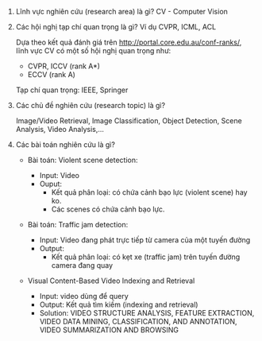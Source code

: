 1. Lĩnh vực nghiên cứu (research area) là gì?
    CV - Computer Vision

2. Các hội nghị tạp chí quan trọng là gì? Ví dụ CVPR, ICML, ACL

    Dựa theo kết quả đánh giá trên http://portal.core.edu.au/conf-ranks/, lĩnh vực CV có một số hội nghị quan trọng như:
    
      * CVPR, ICCV (rank A*)
      * ECCV (rank A)
    
    Tạp chí quan trọng: IEEE, Springer
    
3. Các chủ đề nghiên cứu (research topic) là gì?

    Image/Video Retrieval, Image Classification, Object Detection, Scene Analysis, Video Analysis,...

4. Các bài toán nghiên cứu là gì?
    * Bài toán: Violent scene detection:
        * Input: Video
        * Ouput:
            * Kết quả phân loại: có chứa cảnh bạo lực (violent scene) hay ko.
            * Các scenes có chứa cảnh bạo lực.
    
    * Bài toán: Traffic jam detection:
        * Input: Video đang phát trực tiếp từ camera của một tuyến đường
        * Output:
            * Kết quả phân loại: có kẹt xe (traffic jam) trên tuyến đường camera đang quay

    * Visual Content-Based Video Indexing and Retrieval
		* Input: video dùng để query
		* Output: Kết quả tìm kiếm (indexing and retrieval)
		* Solution: VIDEO STRUCTURE ANALYSIS, FEATURE EXTRACTION, VIDEO DATA MINING, CLASSIFICATION, AND ANNOTATION, VIDEO SUMMARIZATION AND BROWSING

